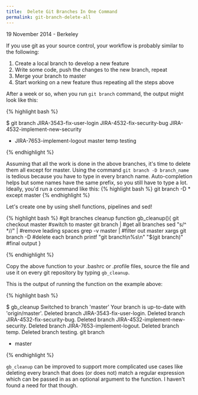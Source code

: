 ```yaml
---
title:  Delete Git Branches In One Command
permalink: git-branch-delete-all
---
```

<p class="meta">19 November 2014 - Berkeley</p>

If you use git as your source control, your workflow is probably similar to the following:

1. Create a local branch to develop a new feature
2. Write some code, push the changes to the new branch, repeat
3. Merge your branch to master
4. Start working on a new feature thus repeating all the steps above

After a week or so, when you run `git branch` command, the output might look like this:

{% highlight bash %}

$ git branch
  JIRA-3543-fix-user-login
  JIRA-4532-fix-security-bug
  JIRA-4532-implement-new-security
* JIRA-7653-implement-logout
  master
  temp
  testing

{% endhighlight %}

Assuming that all the work is done in the above branches, it's time to delete them all except for master. Using
the command `git branch -D branch_name` is tedious because you have to type in every branch name. Auto-completion
helps but some names have the same prefix, so you still have to type a lot. Ideally, you'd run a command like this:
{% highlight bash %}
git branch -D * except master
{% endhighlight %}

Let's create one by using shell functions, pipelines and sed!

{% highlight bash %}
#git branches cleanup
function gb_cleanup(){
 git checkout master                       #switch to master
 git branch |                              #get all branches
   sed "s/^ *//" |                         #remove leading spaces
     grep -v master |                      #filter out master
        xargs git branch -D                #delete each branch
 printf "git branch\n%s\n" "$(git branch)" #final output
}

{% endhighlight %}

Copy the above function to your .bashrc or .profile files, source the file and use it on every git repository by
typing `gb_cleanup`.

This is the output of running the function on the example above:

{% highlight bash %}

$ gb_cleanup
Switched to branch 'master'
Your branch is up-to-date with 'origin/master'.
Deleted branch JIRA-3543-fix-user-login.
Deleted branch JIRA-4532-fix-security-bug.
Deleted branch JIRA-4532-implement-new-security.
Deleted branch JIRA-7653-implement-logout.
Deleted branch temp.
Deleted branch testing.
git branch
* master

{% endhighlight %}


`gb_cleanup` can be improved to support more complicated use cases like deleting every branch that does (or does not)
match a regular expression which can be passed in as an optional argument to the function. I haven't found a need for
that though.

